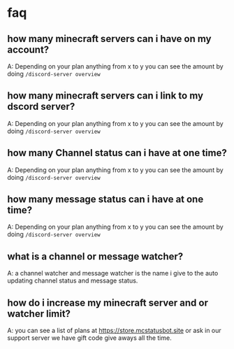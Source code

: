 # faq

## how many minecraft servers can i have on my account?
A: Depending on your plan anything from x to y you can see the amount by doing `/discord-server overview`

## how many minecraft servers can i link to my dscord server?
A: Depending on your plan anything from x to y you can see the amount by doing `/discord-server overview`

## how many Channel status can i have at one time?
A: Depending on your plan anything from x to y you can see the amount by doing `/discord-server overview` 

## how many message status can i have at one time?
A: Depending on your plan anything from x to y you can see the amount by doing `/discord-server overview`

## what is a channel or message watcher?
A: a channel watcher and message watcher is the name i give to the auto updating channel status and message status.

## how do i increase my minecraft server and or watcher limit?
A: you can see a list of plans at https://store.mcstatusbot.site or ask in our support server we have gift code give aways all the time.